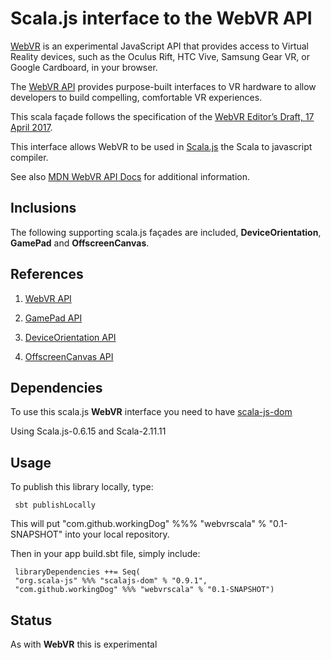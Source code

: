 # Scala.js interface to the WebVR API

[WebVR](https://webvr.info/) is an experimental JavaScript API that provides access to Virtual Reality devices, 
such as the Oculus Rift, HTC Vive, Samsung Gear VR, or Google Cardboard, 
in your browser.

The [WebVR API](https://w3c.github.io/webvr/) provides purpose-built interfaces to VR hardware 
to allow developers to build compelling, comfortable VR experiences.

This scala façade follows the specification of the [WebVR Editor’s Draft, 17 April 2017](https://w3c.github.io/webvr/spec/latest/).

This interface allows WebVR to be used in [Scala.js](https://www.scala-js.org/) the Scala to javascript compiler.

See also [MDN WebVR API Docs](https://developer.mozilla.org/en-US/docs/Web/API/WebVR_API) for additional information.
    
## Inclusions
    
The following supporting scala.js façades are included, **DeviceOrientation**, **GamePad** and **OffscreenCanvas**.    
   
   
## References

1)  [WebVR API](https://w3c.github.io/webvr/)

2)  [GamePad API](https://w3c.github.io/gamepad/)

3)  [DeviceOrientation API](https://developer.mozilla.org/en-US/docs/Web/Events/deviceorientation)

4)  [OffscreenCanvas API](https://developer.mozilla.org/en-US/docs/Web/API/OffscreenCanvas)
   
## Dependencies
   
To use this scala.js **WebVR** interface you need to have [scala-js-dom](https://github.com/scala-js/scala-js-dom)
   
Using Scala.js-0.6.15 and Scala-2.11.11
      
## Usage   
   
To publish this library locally, type:
   
     sbt publishLocally
   
This will put "com.github.workingDog" %%% "webvrscala" % "0.1-SNAPSHOT" into your local repository.

Then in your app build.sbt file, simply include:
    
     libraryDependencies ++= Seq(
     "org.scala-js" %%% "scalajs-dom" % "0.9.1",
     "com.github.workingDog" %%% "webvrscala" % "0.1-SNAPSHOT")
    
  
## Status

As with **WebVR** this is experimental